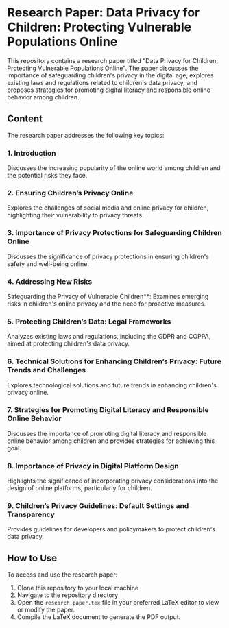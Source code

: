 # Research Paper: Data Privacy for Children: Protecting Vulnerable Populations Online

This repository contains a research paper titled "Data Privacy for Children: Protecting Vulnerable Populations Online". The paper discusses the importance of safeguarding children's privacy in the digital age, explores existing laws and regulations related to children's data privacy, and proposes strategies for promoting digital literacy and responsible online behavior among children.

## Content

The research paper addresses the following key topics:

<h3>1. Introduction</h3><p>Discusses the increasing popularity of the online world among children and the potential risks they face.</p>
   
<h3>2. Ensuring Children’s Privacy Online</h3><p>Explores the challenges of social media and online privacy for children, highlighting their vulnerability to privacy threats.</p>
   
<h3>3. Importance of Privacy Protections for Safeguarding Children Online</h3> <p>Discusses the significance of privacy protections in ensuring children's safety and well-being online.</p>

<h3>4. Addressing New Risks</h3> <p>Safeguarding the Privacy of Vulnerable Children**: Examines emerging risks in children's online privacy and the need for proactive measures.</p>
   
<h3>5. Protecting Children’s Data: Legal Frameworks</h3> <p>Analyzes existing laws and regulations, including the GDPR and COPPA, aimed at protecting children's data privacy.</p>
  
<h3>6. Technical Solutions for Enhancing Children’s Privacy: Future Trends and Challenges</h3> <p>Explores technological solutions and future trends in enhancing children's privacy online.</p>
   
<h3>7. Strategies for Promoting Digital Literacy and Responsible Online Behavior</h3> <p>Discusses the importance of promoting digital literacy and responsible online behavior among children and provides strategies for achieving this goal.</p>
   
<h3>8. Importance of Privacy in Digital Platform Design</h3> <p>Highlights the significance of incorporating privacy considerations into the design of online platforms, particularly for children.</p>
   
<h3>9. Children’s Privacy Guidelines: Default Settings and Transparency</h3> <p>Provides guidelines for developers and policymakers to protect children's data privacy.</p>

## How to Use

To access and use the research paper:

1. Clone this repository to your local machine
2. Navigate to the repository directory
3. Open the `research paper.tex` file in your preferred LaTeX editor to view or modify the paper.
4. Compile the LaTeX document to generate the PDF output.






